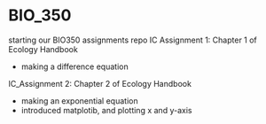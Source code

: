 # BIO_350 
starting our BIO350 assignments repo
IC Assignment 1: Chapter 1 of Ecology Handbook
- making a difference equation 

IC_Assignment 2: Chapter 2 of Ecology Handbook
- making an exponential equation 
- introduced matplotib, and plotting x and y-axis
